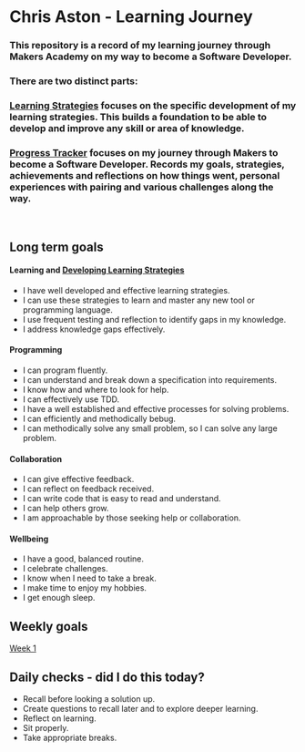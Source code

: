 # Chris Aston - Learning Journey
### This repository is a record of my learning journey through Makers Academy on my way to become a Software Developer. 

### There are two distinct parts:

### [Learning Strategies](https://github.com/AUTOMCAS/LearningJourney/tree/main/learning_stratagies) focuses on the specific development of my learning strategies. This builds a foundation to be able to develop and improve any skill or area of knowledge.

### [Progress Tracker](https://github.com/AUTOMCAS/LearningJourney/tree/main/progress_tracker) focuses on my journey through Makers to become a Software Developer. Records my goals, strategies, achievements and reflections on how things went, personal experiences with pairing and various challenges along the way. 


&nbsp;
## Long term goals

#### Learning  and [Developing Learning Strategies](https://github.com/AUTOMCAS/LearningJourney/tree/main/learning_stratagies)

- I have well developed and effective learning strategies.
- I can use these strategies to learn and master any new tool or programming language.
- I use frequent testing and reflection to identify gaps in my knowledge.
- I address knowledge gaps effectively.


#### Programming
- I can program fluently.
- I can understand and break down a specification into requirements.
- I know how and where to look for help.
- I can effectively use TDD.
- I have a well established and effective processes for solving problems.
- I can efficiently and methodically bebug.
- I can methodically solve any small problem, so I can solve any large problem.


#### Collaboration
- I can give effective feedback.
- I can reflect on feedback received.
- I can write code that is easy to read and understand.
- I can help others grow.
- I am approachable by those seeking help or collaboration.


#### Wellbeing
- I have a good, balanced routine.
- I celebrate challenges.
- I know when I need to take a break.
- I make time to enjoy my hobbies.
- I get enough sleep.



## Weekly goals
[Week 1](https://github.com/AUTOMCAS/LearningJourney/blob/main/Weekly_Goals/Week1.md)

## Daily checks - did I do this today?
- Recall before looking a solution up.
- Create questions to recall later and to explore deeper learning.
- Reflect on learning.
- Sit properly.
- Take appropriate breaks.